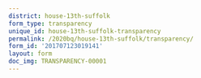 ```yaml
---
district: house-13th-suffolk
form_type: transparency
unique_id: house-13th-suffolk-transparency
permalink: /2020bq/house-13th-suffolk/transparency/
form_id: '201707123019141'
layout: form
doc_img: TRANSPARENCY-00001
---
```

